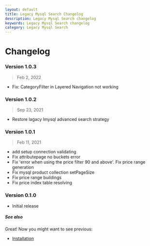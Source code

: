 ```yaml
---
layout: default
title: Legacy Mysql Search Changelog
description: Legacy Mysql Search changelog
keywords: Legacy Mysql Search changelog
category: Legacy Mysql Search
---
```


# Changelog

### Version 1.0.3

> Feb 2, 2022

 -  Fix: CategoryFilter in Layered Navigation not working

### Version 1.0.2

>  Sep 23, 2021

 - Restore lagacy lmysql advanced search strategy

### Version 1.0.1

>  Feb 11, 2021

 - add setup connection validating
 - Fix attributepage no buckets error
 - Fix 'error when using the price filter 90 and above'. Fix price range generation
 - Fix mysql product collection setPageSize
 - Fix price range buildings
 - Fix price index table resolving

### Version 0.1.0

 - Initial release


##### See also

Great! Now you might want to see previous:

 - [Installation](/m2/extensions/search-mysql-legacy/installation/)
